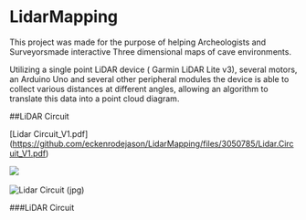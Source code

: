 # LidarMapping

This project was made for the purpose of helping Archeologists and Surveyorsmade interactive Three dimensional maps of cave environments.

Utilizing a single point LiDAR device ( Garmin LiDAR Lite v3), several motors, an Arduino Uno and several other peripheral modules the device is able to collect various distances at different angles, allowing an algorithm to translate this data into a point cloud diagram. 

##LiDAR Circuit

[Lidar Circuit_V1.pdf]
(https://github.com/eckenrodejason/LidarMapping/files/3050785/Lidar.Circuit_V1.pdf)

<img src="https://github.com/eckenrodejason/LidarMapping/files/3050785/Lidar.Circuit_V1.pdf" />﻿


![Lidar Circuit (jpg)](https://user-images.githubusercontent.com/38121669/55673553-3f14ab00-585e-11e9-8c78-52c593087a20.jpg)


###LiDAR Circuit
